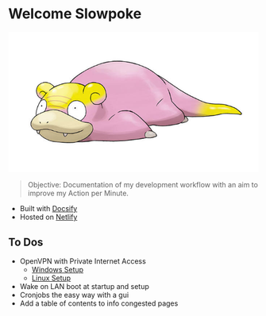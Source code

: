 # Welcome Slowpoke
![Slowpoke Image](./assets/images/slowpoke.jpg)

> Objective: Documentation of my development workflow with an aim to improve my Action per Minute.

- Built with [Docsify](https://docsify.js.org/#/)
- Hosted on [Netlify](TBD)

## To Dos
- OpenVPN with Private Internet Access
    - [Windows Setup](https://www.privateinternetaccess.com/pages/client-support/windows-openvpn)
    - [Linux Setup](https://www.privateinternetaccess.com/pages/client-support/ubuntu-openvpn)
- Wake on LAN boot at startup and setup
- Cronjobs the easy way with a gui
- Add a table of contents to info congested pages